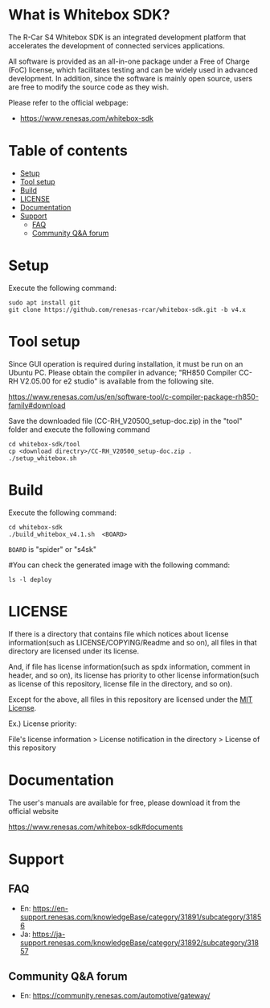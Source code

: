 # What is Whitebox SDK?

The R-Car S4 Whitebox SDK is an integrated development platform that accelerates the development of connected services applications.
 
All software is provided as an all-in-one package under a Free of Charge (FoC) license, which facilitates testing and can be widely used in advanced development. In addition, since the software is mainly open source, users are free to modify the source code as they wish.

Please refer to the official webpage:

- https://www.renesas.com/whitebox-sdk

# Table of contents

- [Setup](#Setup)
- [Tool setup](#Tool-setup)
- [Build](#Build)
- [LICENSE](#LICENSE)
- [Documentation](#Documentation)
- [Support](#Support)
  - [FAQ](#FAQ)
  - [Community Q&A forum](#Community-QA-forum)

# Setup
Execute the following command:

	sudo apt install git	
	git clone https://github.com/renesas-rcar/whitebox-sdk.git -b v4.x

# Tool setup
Since GUI operation is required during installation, it must be run on an Ubuntu PC.
Please obtain the compiler in advance; "RH850 Compiler CC-RH V2.05.00 for e2 studio" is available from the following site.

https://www.renesas.com/us/en/software-tool/c-compiler-package-rh850-family#download

Save the downloaded file (CC-RH_V20500_setup-doc.zip) in the "tool" folder and execute the following command

	cd whitebox-sdk/tool
	cp <download directry>/CC-RH_V20500_setup-doc.zip .
	./setup_whitebox.sh

# Build
Execute the following command:

	cd whitebox-sdk
	./build_whitebox_v4.1.sh  <BOARD>

`BOARD` is "spider" or "s4sk"

#You can check the generated image with the following command:

	ls -l deploy

# LICENSE

If there is a directory that contains file which notices about license information(such as LICENSE/COPYING/Readme and so on),
all files in that directory are licensed under its license.

And, if file has license information(such as spdx information, comment in header, and so on),
its license has priority to other license information(such as license of this repository, license file in the directory, and so on).

Except for the above, all files in this repository are licensed under the [MIT License](./COPYING.MIT).


Ex.) License priority:

File's license information > License notification in the directory > License of this repository

# Documentation
 
The user's manuals are available for free, please download it from the official website
 
https://www.renesas.com/whitebox-sdk#documents

# Support

## FAQ

- En: https://en-support.renesas.com/knowledgeBase/category/31891/subcategory/31856
- Ja: https://ja-support.renesas.com/knowledgeBase/category/31892/subcategory/31857

## Community Q&A forum

- En: https://community.renesas.com/automotive/gateway/

